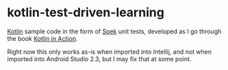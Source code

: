 # kotlin-test-driven-learning
[Kotlin](kotlinlang.org) sample code in the form of [Spek](http://spekframework.org) unit tests, developed as I go through the book [Kotlin in Action](https://www.manning.com/books/kotlin-in-action). 

Right now this only works as-is when imported into Intellij, and not when imported into Android Studio 2.3, but I may fix that at some point.
